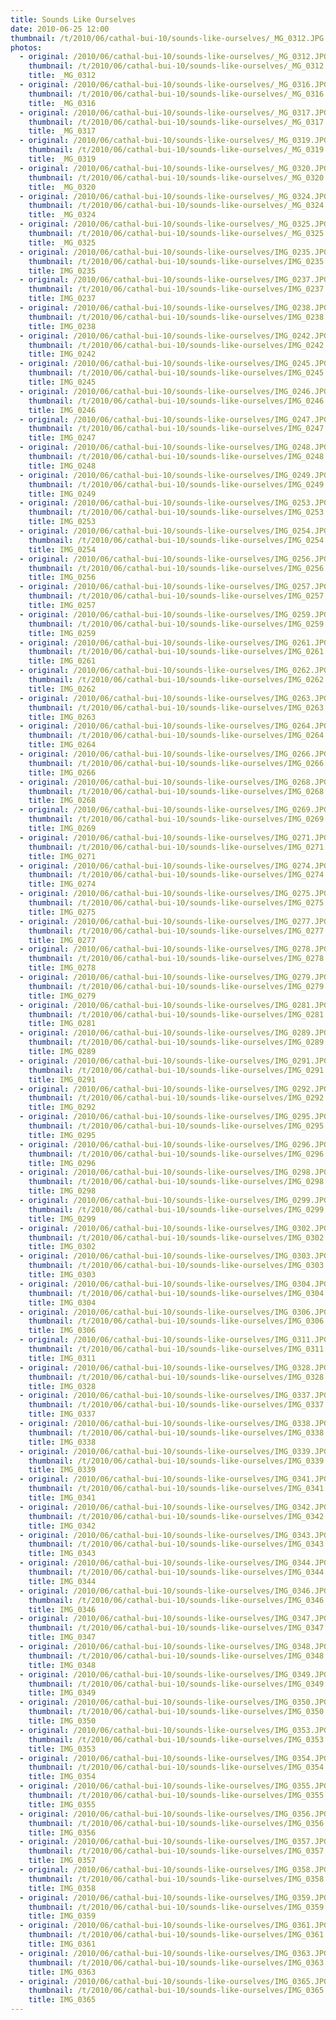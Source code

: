 ```yaml
---
title: Sounds Like Ourselves
date: 2010-06-25 12:00
thumbnail: /t/2010/06/cathal-bui-10/sounds-like-ourselves/_MG_0312.JPG
photos:
  - original: /2010/06/cathal-bui-10/sounds-like-ourselves/_MG_0312.JPG
    thumbnail: /t/2010/06/cathal-bui-10/sounds-like-ourselves/_MG_0312.JPG
    title: _MG_0312
  - original: /2010/06/cathal-bui-10/sounds-like-ourselves/_MG_0316.JPG
    thumbnail: /t/2010/06/cathal-bui-10/sounds-like-ourselves/_MG_0316.JPG
    title: _MG_0316
  - original: /2010/06/cathal-bui-10/sounds-like-ourselves/_MG_0317.JPG
    thumbnail: /t/2010/06/cathal-bui-10/sounds-like-ourselves/_MG_0317.JPG
    title: _MG_0317
  - original: /2010/06/cathal-bui-10/sounds-like-ourselves/_MG_0319.JPG
    thumbnail: /t/2010/06/cathal-bui-10/sounds-like-ourselves/_MG_0319.JPG
    title: _MG_0319
  - original: /2010/06/cathal-bui-10/sounds-like-ourselves/_MG_0320.JPG
    thumbnail: /t/2010/06/cathal-bui-10/sounds-like-ourselves/_MG_0320.JPG
    title: _MG_0320
  - original: /2010/06/cathal-bui-10/sounds-like-ourselves/_MG_0324.JPG
    thumbnail: /t/2010/06/cathal-bui-10/sounds-like-ourselves/_MG_0324.JPG
    title: _MG_0324
  - original: /2010/06/cathal-bui-10/sounds-like-ourselves/_MG_0325.JPG
    thumbnail: /t/2010/06/cathal-bui-10/sounds-like-ourselves/_MG_0325.JPG
    title: _MG_0325
  - original: /2010/06/cathal-bui-10/sounds-like-ourselves/IMG_0235.JPG
    thumbnail: /t/2010/06/cathal-bui-10/sounds-like-ourselves/IMG_0235.JPG
    title: IMG_0235
  - original: /2010/06/cathal-bui-10/sounds-like-ourselves/IMG_0237.JPG
    thumbnail: /t/2010/06/cathal-bui-10/sounds-like-ourselves/IMG_0237.JPG
    title: IMG_0237
  - original: /2010/06/cathal-bui-10/sounds-like-ourselves/IMG_0238.JPG
    thumbnail: /t/2010/06/cathal-bui-10/sounds-like-ourselves/IMG_0238.JPG
    title: IMG_0238
  - original: /2010/06/cathal-bui-10/sounds-like-ourselves/IMG_0242.JPG
    thumbnail: /t/2010/06/cathal-bui-10/sounds-like-ourselves/IMG_0242.JPG
    title: IMG_0242
  - original: /2010/06/cathal-bui-10/sounds-like-ourselves/IMG_0245.JPG
    thumbnail: /t/2010/06/cathal-bui-10/sounds-like-ourselves/IMG_0245.JPG
    title: IMG_0245
  - original: /2010/06/cathal-bui-10/sounds-like-ourselves/IMG_0246.JPG
    thumbnail: /t/2010/06/cathal-bui-10/sounds-like-ourselves/IMG_0246.JPG
    title: IMG_0246
  - original: /2010/06/cathal-bui-10/sounds-like-ourselves/IMG_0247.JPG
    thumbnail: /t/2010/06/cathal-bui-10/sounds-like-ourselves/IMG_0247.JPG
    title: IMG_0247
  - original: /2010/06/cathal-bui-10/sounds-like-ourselves/IMG_0248.JPG
    thumbnail: /t/2010/06/cathal-bui-10/sounds-like-ourselves/IMG_0248.JPG
    title: IMG_0248
  - original: /2010/06/cathal-bui-10/sounds-like-ourselves/IMG_0249.JPG
    thumbnail: /t/2010/06/cathal-bui-10/sounds-like-ourselves/IMG_0249.JPG
    title: IMG_0249
  - original: /2010/06/cathal-bui-10/sounds-like-ourselves/IMG_0253.JPG
    thumbnail: /t/2010/06/cathal-bui-10/sounds-like-ourselves/IMG_0253.JPG
    title: IMG_0253
  - original: /2010/06/cathal-bui-10/sounds-like-ourselves/IMG_0254.JPG
    thumbnail: /t/2010/06/cathal-bui-10/sounds-like-ourselves/IMG_0254.JPG
    title: IMG_0254
  - original: /2010/06/cathal-bui-10/sounds-like-ourselves/IMG_0256.JPG
    thumbnail: /t/2010/06/cathal-bui-10/sounds-like-ourselves/IMG_0256.JPG
    title: IMG_0256
  - original: /2010/06/cathal-bui-10/sounds-like-ourselves/IMG_0257.JPG
    thumbnail: /t/2010/06/cathal-bui-10/sounds-like-ourselves/IMG_0257.JPG
    title: IMG_0257
  - original: /2010/06/cathal-bui-10/sounds-like-ourselves/IMG_0259.JPG
    thumbnail: /t/2010/06/cathal-bui-10/sounds-like-ourselves/IMG_0259.JPG
    title: IMG_0259
  - original: /2010/06/cathal-bui-10/sounds-like-ourselves/IMG_0261.JPG
    thumbnail: /t/2010/06/cathal-bui-10/sounds-like-ourselves/IMG_0261.JPG
    title: IMG_0261
  - original: /2010/06/cathal-bui-10/sounds-like-ourselves/IMG_0262.JPG
    thumbnail: /t/2010/06/cathal-bui-10/sounds-like-ourselves/IMG_0262.JPG
    title: IMG_0262
  - original: /2010/06/cathal-bui-10/sounds-like-ourselves/IMG_0263.JPG
    thumbnail: /t/2010/06/cathal-bui-10/sounds-like-ourselves/IMG_0263.JPG
    title: IMG_0263
  - original: /2010/06/cathal-bui-10/sounds-like-ourselves/IMG_0264.JPG
    thumbnail: /t/2010/06/cathal-bui-10/sounds-like-ourselves/IMG_0264.JPG
    title: IMG_0264
  - original: /2010/06/cathal-bui-10/sounds-like-ourselves/IMG_0266.JPG
    thumbnail: /t/2010/06/cathal-bui-10/sounds-like-ourselves/IMG_0266.JPG
    title: IMG_0266
  - original: /2010/06/cathal-bui-10/sounds-like-ourselves/IMG_0268.JPG
    thumbnail: /t/2010/06/cathal-bui-10/sounds-like-ourselves/IMG_0268.JPG
    title: IMG_0268
  - original: /2010/06/cathal-bui-10/sounds-like-ourselves/IMG_0269.JPG
    thumbnail: /t/2010/06/cathal-bui-10/sounds-like-ourselves/IMG_0269.JPG
    title: IMG_0269
  - original: /2010/06/cathal-bui-10/sounds-like-ourselves/IMG_0271.JPG
    thumbnail: /t/2010/06/cathal-bui-10/sounds-like-ourselves/IMG_0271.JPG
    title: IMG_0271
  - original: /2010/06/cathal-bui-10/sounds-like-ourselves/IMG_0274.JPG
    thumbnail: /t/2010/06/cathal-bui-10/sounds-like-ourselves/IMG_0274.JPG
    title: IMG_0274
  - original: /2010/06/cathal-bui-10/sounds-like-ourselves/IMG_0275.JPG
    thumbnail: /t/2010/06/cathal-bui-10/sounds-like-ourselves/IMG_0275.JPG
    title: IMG_0275
  - original: /2010/06/cathal-bui-10/sounds-like-ourselves/IMG_0277.JPG
    thumbnail: /t/2010/06/cathal-bui-10/sounds-like-ourselves/IMG_0277.JPG
    title: IMG_0277
  - original: /2010/06/cathal-bui-10/sounds-like-ourselves/IMG_0278.JPG
    thumbnail: /t/2010/06/cathal-bui-10/sounds-like-ourselves/IMG_0278.JPG
    title: IMG_0278
  - original: /2010/06/cathal-bui-10/sounds-like-ourselves/IMG_0279.JPG
    thumbnail: /t/2010/06/cathal-bui-10/sounds-like-ourselves/IMG_0279.JPG
    title: IMG_0279
  - original: /2010/06/cathal-bui-10/sounds-like-ourselves/IMG_0281.JPG
    thumbnail: /t/2010/06/cathal-bui-10/sounds-like-ourselves/IMG_0281.JPG
    title: IMG_0281
  - original: /2010/06/cathal-bui-10/sounds-like-ourselves/IMG_0289.JPG
    thumbnail: /t/2010/06/cathal-bui-10/sounds-like-ourselves/IMG_0289.JPG
    title: IMG_0289
  - original: /2010/06/cathal-bui-10/sounds-like-ourselves/IMG_0291.JPG
    thumbnail: /t/2010/06/cathal-bui-10/sounds-like-ourselves/IMG_0291.JPG
    title: IMG_0291
  - original: /2010/06/cathal-bui-10/sounds-like-ourselves/IMG_0292.JPG
    thumbnail: /t/2010/06/cathal-bui-10/sounds-like-ourselves/IMG_0292.JPG
    title: IMG_0292
  - original: /2010/06/cathal-bui-10/sounds-like-ourselves/IMG_0295.JPG
    thumbnail: /t/2010/06/cathal-bui-10/sounds-like-ourselves/IMG_0295.JPG
    title: IMG_0295
  - original: /2010/06/cathal-bui-10/sounds-like-ourselves/IMG_0296.JPG
    thumbnail: /t/2010/06/cathal-bui-10/sounds-like-ourselves/IMG_0296.JPG
    title: IMG_0296
  - original: /2010/06/cathal-bui-10/sounds-like-ourselves/IMG_0298.JPG
    thumbnail: /t/2010/06/cathal-bui-10/sounds-like-ourselves/IMG_0298.JPG
    title: IMG_0298
  - original: /2010/06/cathal-bui-10/sounds-like-ourselves/IMG_0299.JPG
    thumbnail: /t/2010/06/cathal-bui-10/sounds-like-ourselves/IMG_0299.JPG
    title: IMG_0299
  - original: /2010/06/cathal-bui-10/sounds-like-ourselves/IMG_0302.JPG
    thumbnail: /t/2010/06/cathal-bui-10/sounds-like-ourselves/IMG_0302.JPG
    title: IMG_0302
  - original: /2010/06/cathal-bui-10/sounds-like-ourselves/IMG_0303.JPG
    thumbnail: /t/2010/06/cathal-bui-10/sounds-like-ourselves/IMG_0303.JPG
    title: IMG_0303
  - original: /2010/06/cathal-bui-10/sounds-like-ourselves/IMG_0304.JPG
    thumbnail: /t/2010/06/cathal-bui-10/sounds-like-ourselves/IMG_0304.JPG
    title: IMG_0304
  - original: /2010/06/cathal-bui-10/sounds-like-ourselves/IMG_0306.JPG
    thumbnail: /t/2010/06/cathal-bui-10/sounds-like-ourselves/IMG_0306.JPG
    title: IMG_0306
  - original: /2010/06/cathal-bui-10/sounds-like-ourselves/IMG_0311.JPG
    thumbnail: /t/2010/06/cathal-bui-10/sounds-like-ourselves/IMG_0311.JPG
    title: IMG_0311
  - original: /2010/06/cathal-bui-10/sounds-like-ourselves/IMG_0328.JPG
    thumbnail: /t/2010/06/cathal-bui-10/sounds-like-ourselves/IMG_0328.JPG
    title: IMG_0328
  - original: /2010/06/cathal-bui-10/sounds-like-ourselves/IMG_0337.JPG
    thumbnail: /t/2010/06/cathal-bui-10/sounds-like-ourselves/IMG_0337.JPG
    title: IMG_0337
  - original: /2010/06/cathal-bui-10/sounds-like-ourselves/IMG_0338.JPG
    thumbnail: /t/2010/06/cathal-bui-10/sounds-like-ourselves/IMG_0338.JPG
    title: IMG_0338
  - original: /2010/06/cathal-bui-10/sounds-like-ourselves/IMG_0339.JPG
    thumbnail: /t/2010/06/cathal-bui-10/sounds-like-ourselves/IMG_0339.JPG
    title: IMG_0339
  - original: /2010/06/cathal-bui-10/sounds-like-ourselves/IMG_0341.JPG
    thumbnail: /t/2010/06/cathal-bui-10/sounds-like-ourselves/IMG_0341.JPG
    title: IMG_0341
  - original: /2010/06/cathal-bui-10/sounds-like-ourselves/IMG_0342.JPG
    thumbnail: /t/2010/06/cathal-bui-10/sounds-like-ourselves/IMG_0342.JPG
    title: IMG_0342
  - original: /2010/06/cathal-bui-10/sounds-like-ourselves/IMG_0343.JPG
    thumbnail: /t/2010/06/cathal-bui-10/sounds-like-ourselves/IMG_0343.JPG
    title: IMG_0343
  - original: /2010/06/cathal-bui-10/sounds-like-ourselves/IMG_0344.JPG
    thumbnail: /t/2010/06/cathal-bui-10/sounds-like-ourselves/IMG_0344.JPG
    title: IMG_0344
  - original: /2010/06/cathal-bui-10/sounds-like-ourselves/IMG_0346.JPG
    thumbnail: /t/2010/06/cathal-bui-10/sounds-like-ourselves/IMG_0346.JPG
    title: IMG_0346
  - original: /2010/06/cathal-bui-10/sounds-like-ourselves/IMG_0347.JPG
    thumbnail: /t/2010/06/cathal-bui-10/sounds-like-ourselves/IMG_0347.JPG
    title: IMG_0347
  - original: /2010/06/cathal-bui-10/sounds-like-ourselves/IMG_0348.JPG
    thumbnail: /t/2010/06/cathal-bui-10/sounds-like-ourselves/IMG_0348.JPG
    title: IMG_0348
  - original: /2010/06/cathal-bui-10/sounds-like-ourselves/IMG_0349.JPG
    thumbnail: /t/2010/06/cathal-bui-10/sounds-like-ourselves/IMG_0349.JPG
    title: IMG_0349
  - original: /2010/06/cathal-bui-10/sounds-like-ourselves/IMG_0350.JPG
    thumbnail: /t/2010/06/cathal-bui-10/sounds-like-ourselves/IMG_0350.JPG
    title: IMG_0350
  - original: /2010/06/cathal-bui-10/sounds-like-ourselves/IMG_0353.JPG
    thumbnail: /t/2010/06/cathal-bui-10/sounds-like-ourselves/IMG_0353.JPG
    title: IMG_0353
  - original: /2010/06/cathal-bui-10/sounds-like-ourselves/IMG_0354.JPG
    thumbnail: /t/2010/06/cathal-bui-10/sounds-like-ourselves/IMG_0354.JPG
    title: IMG_0354
  - original: /2010/06/cathal-bui-10/sounds-like-ourselves/IMG_0355.JPG
    thumbnail: /t/2010/06/cathal-bui-10/sounds-like-ourselves/IMG_0355.JPG
    title: IMG_0355
  - original: /2010/06/cathal-bui-10/sounds-like-ourselves/IMG_0356.JPG
    thumbnail: /t/2010/06/cathal-bui-10/sounds-like-ourselves/IMG_0356.JPG
    title: IMG_0356
  - original: /2010/06/cathal-bui-10/sounds-like-ourselves/IMG_0357.JPG
    thumbnail: /t/2010/06/cathal-bui-10/sounds-like-ourselves/IMG_0357.JPG
    title: IMG_0357
  - original: /2010/06/cathal-bui-10/sounds-like-ourselves/IMG_0358.JPG
    thumbnail: /t/2010/06/cathal-bui-10/sounds-like-ourselves/IMG_0358.JPG
    title: IMG_0358
  - original: /2010/06/cathal-bui-10/sounds-like-ourselves/IMG_0359.JPG
    thumbnail: /t/2010/06/cathal-bui-10/sounds-like-ourselves/IMG_0359.JPG
    title: IMG_0359
  - original: /2010/06/cathal-bui-10/sounds-like-ourselves/IMG_0361.JPG
    thumbnail: /t/2010/06/cathal-bui-10/sounds-like-ourselves/IMG_0361.JPG
    title: IMG_0361
  - original: /2010/06/cathal-bui-10/sounds-like-ourselves/IMG_0363.JPG
    thumbnail: /t/2010/06/cathal-bui-10/sounds-like-ourselves/IMG_0363.JPG
    title: IMG_0363
  - original: /2010/06/cathal-bui-10/sounds-like-ourselves/IMG_0365.JPG
    thumbnail: /t/2010/06/cathal-bui-10/sounds-like-ourselves/IMG_0365.JPG
    title: IMG_0365
---
```

